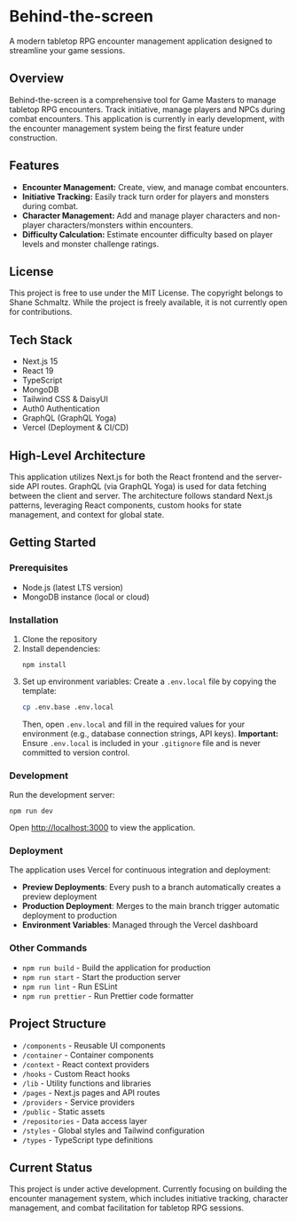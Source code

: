 # Behind-the-screen

A modern tabletop RPG encounter management application designed to streamline your game sessions.

## Overview

Behind-the-screen is a comprehensive tool for Game Masters to manage tabletop RPG encounters. Track initiative, manage players and NPCs during combat encounters. This application is currently in early development, with the encounter management system being the first feature under construction.

## Features

- **Encounter Management:** Create, view, and manage combat encounters.
- **Initiative Tracking:** Easily track turn order for players and monsters during combat.
- **Character Management:** Add and manage player characters and non-player characters/monsters within encounters.
- **Difficulty Calculation:** Estimate encounter difficulty based on player levels and monster challenge ratings.

## License

This project is free to use under the MIT License. The copyright belongs to Shane Schmaltz. While the project is freely available, it is not currently open for contributions.

## Tech Stack

- Next.js 15
- React 19
- TypeScript
- MongoDB
- Tailwind CSS & DaisyUI
- Auth0 Authentication
- GraphQL (GraphQL Yoga)
- Vercel (Deployment & CI/CD)

## High-Level Architecture

This application utilizes Next.js for both the React frontend and the server-side API routes. GraphQL (via GraphQL Yoga) is used for data fetching between the client and server. The architecture follows standard Next.js patterns, leveraging React components, custom hooks for state management, and context for global state.

## Getting Started

### Prerequisites

- Node.js (latest LTS version)
- MongoDB instance (local or cloud)

### Installation

1. Clone the repository
2. Install dependencies:
   ```
   npm install
   ```
3. Set up environment variables:
   Create a `.env.local` file by copying the template:
   ```bash
   cp .env.base .env.local
   ```
   Then, open `.env.local` and fill in the required values for your environment (e.g., database connection strings, API keys).
   **Important:** Ensure `.env.local` is included in your `.gitignore` file and is never committed to version control.

### Development

Run the development server:

```
npm run dev
```

Open [http://localhost:3000](http://localhost:3000) to view the application.

### Deployment

The application uses Vercel for continuous integration and deployment:

- **Preview Deployments**: Every push to a branch automatically creates a preview deployment
- **Production Deployment**: Merges to the main branch trigger automatic deployment to production
- **Environment Variables**: Managed through the Vercel dashboard

### Other Commands

- `npm run build` - Build the application for production
- `npm run start` - Start the production server
- `npm run lint` - Run ESLint
- `npm run prettier` - Run Prettier code formatter

## Project Structure

- `/components` - Reusable UI components
- `/container` - Container components
- `/context` - React context providers
- `/hooks` - Custom React hooks
- `/lib` - Utility functions and libraries
- `/pages` - Next.js pages and API routes
- `/providers` - Service providers
- `/public` - Static assets
- `/repositories` - Data access layer
- `/styles` - Global styles and Tailwind configuration
- `/types` - TypeScript type definitions

## Current Status

This project is under active development. Currently focusing on building the encounter management system, which includes initiative tracking, character management, and combat facilitation for tabletop RPG sessions.

```

```
